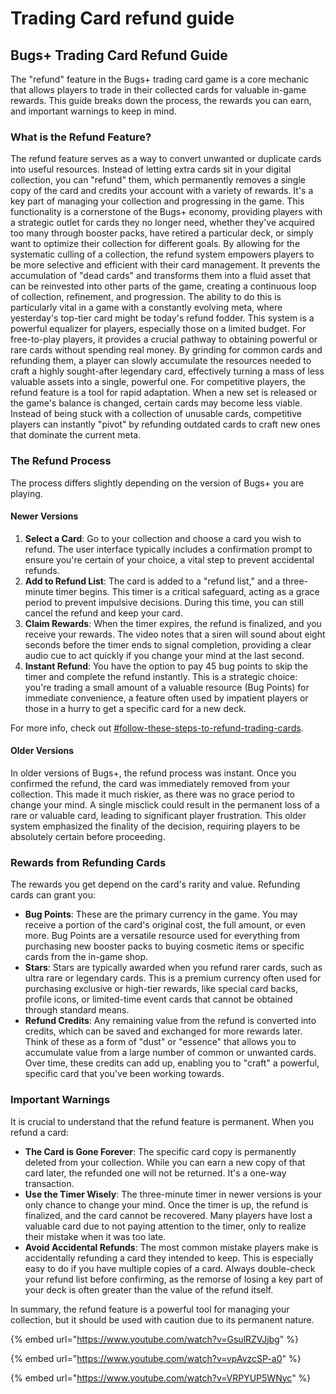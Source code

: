 # Trading Card refund guide

## Bugs+ Trading Card Refund Guide

The "refund" feature in the Bugs+ trading card game is a core mechanic that allows players to trade in their collected cards for valuable in-game rewards. This guide breaks down the process, the rewards you can earn, and important warnings to keep in mind.

### What is the Refund Feature?

The refund feature serves as a way to convert unwanted or duplicate cards into useful resources. Instead of letting extra cards sit in your digital collection, you can "refund" them, which permanently removes a single copy of the card and credits your account with a variety of rewards. It's a key part of managing your collection and progressing in the game. This functionality is a cornerstone of the Bugs+ economy, providing players with a strategic outlet for cards they no longer need, whether they've acquired too many through booster packs, have retired a particular deck, or simply want to optimize their collection for different goals. By allowing for the systematic culling of a collection, the refund system empowers players to be more selective and efficient with their card management. It prevents the accumulation of "dead cards" and transforms them into a fluid asset that can be reinvested into other parts of the game, creating a continuous loop of collection, refinement, and progression. The ability to do this is particularly vital in a game with a constantly evolving meta, where yesterday's top-tier card might be today's refund fodder. This system is a powerful equalizer for players, especially those on a limited budget. For free-to-play players, it provides a crucial pathway to obtaining powerful or rare cards without spending real money. By grinding for common cards and refunding them, a player can slowly accumulate the resources needed to craft a highly sought-after legendary card, effectively turning a mass of less valuable assets into a single, powerful one. For competitive players, the refund feature is a tool for rapid adaptation. When a new set is released or the game's balance is changed, certain cards may become less viable. Instead of being stuck with a collection of unusable cards, competitive players can instantly "pivot" by refunding outdated cards to craft new ones that dominate the current meta.

### The Refund Process

The process differs slightly depending on the version of Bugs+ you are playing.

#### Newer Versions

1. **Select a Card**: Go to your collection and choose a card you wish to refund. The user interface typically includes a confirmation prompt to ensure you're certain of your choice, a vital step to prevent accidental refunds.
2. **Add to Refund List**: The card is added to a "refund list," and a three-minute timer begins. This timer is a critical safeguard, acting as a grace period to prevent impulsive decisions. During this time, you can still cancel the refund and keep your card.
3. **Claim Rewards**: When the timer expires, the refund is finalized, and you receive your rewards. The video notes that a siren will sound about eight seconds before the timer ends to signal completion, providing a clear audio cue to act quickly if you change your mind at the last second.
4. **Instant Refund**: You have the option to pay 45 bug points to skip the timer and complete the refund instantly. This is a strategic choice: you're trading a small amount of a valuable resource (Bug Points) for immediate convenience, a feature often used by impatient players or those in a hurry to get a specific card for a new deck.

For more info, check out [#follow-these-steps-to-refund-trading-cards](./#follow-these-steps-to-refund-trading-cards "mention").

#### Older Versions

In older versions of Bugs+, the refund process was instant. Once you confirmed the refund, the card was immediately removed from your collection. This made it much riskier, as there was no grace period to change your mind. A single misclick could result in the permanent loss of a rare or valuable card, leading to significant player frustration. This older system emphasized the finality of the decision, requiring players to be absolutely certain before proceeding.

### Rewards from Refunding Cards

The rewards you get depend on the card's rarity and value. Refunding cards can grant you:

* **Bug Points**: These are the primary currency in the game. You may receive a portion of the card's original cost, the full amount, or even more. Bug Points are a versatile resource used for everything from purchasing new booster packs to buying cosmetic items or specific cards from the in-game shop.
* **Stars**: Stars are typically awarded when you refund rarer cards, such as ultra rare or legendary cards. This is a premium currency often used for purchasing exclusive or high-tier rewards, like special card backs, profile icons, or limited-time event cards that cannot be obtained through standard means.
* **Refund Credits**: Any remaining value from the refund is converted into credits, which can be saved and exchanged for more rewards later. Think of these as a form of "dust" or "essence" that allows you to accumulate value from a large number of common or unwanted cards. Over time, these credits can add up, enabling you to "craft" a powerful, specific card that you've been working towards.

### Important Warnings

It is crucial to understand that the refund feature is permanent. When you refund a card:

* **The Card is Gone Forever**: The specific card copy is permanently deleted from your collection. While you can earn a new copy of that card later, the refunded one will not be returned. It's a one-way transaction.
* **Use the Timer Wisely**: The three-minute timer in newer versions is your only chance to change your mind. Once the timer is up, the refund is finalized, and the card cannot be recovered. Many players have lost a valuable card due to not paying attention to the timer, only to realize their mistake when it was too late.
* **Avoid Accidental Refunds**: The most common mistake players make is accidentally refunding a card they intended to keep. This is especially easy to do if you have multiple copies of a card. Always double-check your refund list before confirming, as the remorse of losing a key part of your deck is often greater than the value of the refund itself.

In summary, the refund feature is a powerful tool for managing your collection, but it should be used with caution due to its permanent nature.

{% embed url="https://www.youtube.com/watch?v=GsulRZVJjbg" %}

{% embed url="https://www.youtube.com/watch?v=vpAvzcSP-a0" %}

{% embed url="https://www.youtube.com/watch?v=VRPYUP5WNyc" %}
